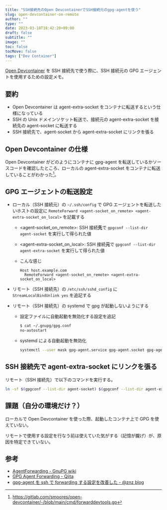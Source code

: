 ```yaml
---
title: "SSH接続先のOpen DevcontainerでSSH接続元のgpg-agentを使う"
slug: open-devcontainer-on-remote
author: ""
type: ""
date: 2023-03-18T18:42:20+09:00
draft: false
subtitle: ""
image: ""
toc: false
tocMove: false
tags: ["Dev Container"]
---
```


[Open Devcontainer](https://gitlab.com/smoores/open-devcontainer) を SSH 接続先で使う際に、SSH 接続元の GPG エージェントを使用するための設定メモ。

## 要約

- Open Devcontainer は agent-extra-socket をコンテナに転送するという仕様になっている
- SSH の Unix ドメインソケット転送で、接続元の agent-extra-socket を接続先の agent-socket に転送する
- SSH 接続先で、agent-socket から agent-extra-socket にリンクを張る

## Open Devcontainer の仕様

Open Devcontainer がどのようにコンテナに gpg-agent を転送しているかソースコードを確認したところ、ローカルの agent-extra-socket をコンテナに転送していることがわかった[^1]。

[^1]: https://gitlab.com/smoores/open-devcontainer/-/blob/main/cmd/forwarddevtools.go

## GPG エージェントの転送設定

- ローカル（SSH 接続元）の `~/.ssh/config` で GPG エージェントを転送したいホストの設定に `RemoteForward <agent-socket_on_remote> <agent-extra-socket_on_local>` を記載する

  - \<agent-socket_on_remote\>: SSH 接続**先**で `gpgconf --list-dir agent-socket` を実行して得られた値
  - \<agent-extra-socket_on_local\>: SSH 接続**元**で `gpgconf --list-dir agent-extra-socket` を実行して得られた値
  - こんな感じ

    ```
    Host host.example.com
      RemoteForward <agent-socket_on_remote> <agent-extra-socket_on_local>
    ```

- リモート（SSH 接続先）の `/etc/ssh/sshd_config` に `StreamLocalBindUnlink yes` を追記する

- リモート（SSH 接続先）の systemd で gpg が起動しないようにする

  - 設定ファイルに自動起動を無効化する設定を追記

    ```bash
    $ cat ~/.gnupg/gpg.conf
    no-autostart
    ```

  - systemd による自動起動を無効化

    ```bash
    systemctl --user mask gpg-agent.service gpg-agent.socket gpg-agent-ssh.socket gpg-agent-extra.socket gpg-agent-browser.socket
    ```

## SSH 接続先で agent-extra-socket にリンクを張る

リモート（SSH 接続先）で以下のコマンドを実行する。

```bash
ln -sf $(gpgconf --list-dir agent-socket) $(gpgconf --list-dir agent-extra-socket)
```

## 課題（自分の環境だけ？）

ローカルで Open Devcontainer を使った際、起動したコンテナ上で GPG を使えていない。

リモートで使用する設定を行なう前は使えていた気がする（記憶が朧げ）が、原因を特定できていない。

## 参考

- [AgentForwarding - GnuPG wiki](https://wiki.gnupg.org/AgentForwarding)
- [GPG Agent Forwarding - Qiita](https://qiita.com/kino-ma/items/6aab9ad7605e5a25b962)
- [gpg-agent を ssh で forwarding する設定を改善した - @znz blog](https://blog.n-z.jp/blog/2022-10-14-gpg-agent-forwarding.html)
